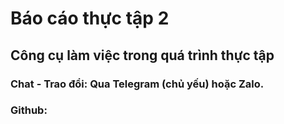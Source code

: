 # Báo cáo thực tập 2
## Công cụ làm việc trong quá trình thực tập
### Chat - Trao đổi: Qua Telegram (chủ yếu) hoặc Zalo.
### Github:
